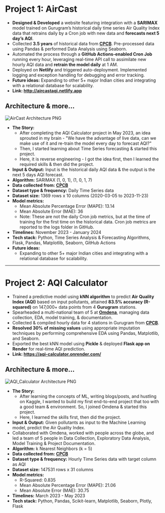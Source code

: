 # Project 1: AirCast

- **Designed & Developed** a website featuring integration with a **SARIMAX** model trained on Gurugram’s historical daily time series Air Quality Index data that retrains daily by a Cron job with new data and **forecasts next 5 day’s AQI**.
- Collected **3.5 years** of historical data from **[CPCB](https://airquality.cpcb.gov.in/ccr/#/caaqm-dashboard-all/caaqm-landing)**. Pre-processed data using Pandas & performed Data Analysis using Seaborn.
- Automated the process through a **GitHub Actions-enabled Cron Job** running every hour, leveraging real-time API call to assimilate new hourly AQI data and **retrain the model daily** at 1 AM.
- Deployed on **Netlify** and triggered auto-deployment. Implemented logging and exception handling for debugging and error tracking.
- **Future ideas:** Expanding to other 5+ major Indian cities and integrating with a relational database for scalability.
- **Link: http://aircastaqi.netlify.app**

## Architecture & more...
![AirCast Architecture PNG](https://github.com/Bomma-Pranay/Analysing-Air-Quality-Index-using-Machine-Learning/assets/62324691/0c4d7662-4d3b-4f51-bf7c-6bd94459bbfe)

- **The Story:**
  - After completing the AQI Calculator project in May 2023, an idea sprouted in my brain - "We have the advantage of live data, can we make use of it and re-train the model every day to forecast AQI?"
  - Then, I started learning about Time Series forecasting & started this project.
  - Here, it is reverse engineering - I got the idea first, then I learned the required skills & then did the project.
- **Input & Output:** Input is the historical daily AQI data & the output is the next 5 days AQI forecast.
- **Algorithm:** SARIMAX (1, 0, 1), (1, 0, 1, 7)
- **Data collected from:** **[CPCB](https://airquality.cpcb.gov.in/ccr/#/caaqm-dashboard-all/caaqm-landing)**
- **Dataset type & frequency:** Daily Time Series data
- **Dataset size:** 1369 rows x 10 columns (2020-03-05 to 2023-11-23)
- **Model metrics:**
  - Mean Absolute Percentage Error (MAPE): 13.14
  - Mean Absolute Error (MAE): 36
  - Note: These are not the daily Cron job metrics, but at the time of training for the first time on the historical data. Cron job metrics are reported to the logs folder in GitHub.
- **Timelines:** November 2023 - January 2024
- **Tech stack:** Python, Time Series Analysis & Forecasting Algorithms, Flask, Pandas, Matplotlib, Seaborn, GitHub Actions
- **Future ideas:**
  - Expanding to other 5+ major Indian cities and integrating with a relational database for scalability.

---

# Project 2: AQI Calculator
- Trained a predictive model using **kNN algorithm** to predict **Air Quality Index (AQI)** based on input pollutants, attained **83.5% accuracy (R-squared)** on 147,000+ data points from 4 **Gurugram** stations.
- Spearheaded a multi-national team of 5 at **[Omdena](https://www.omdena.com/projects/analyzing-air-quality-in-gurugram-using-machine-learning)**, managing data collection, EDA, model training, & documentation.
- Collected & compiled hourly data for 4 stations in Gurugram from **[CPCB](https://airquality.cpcb.gov.in/ccr/#/caaqm-dashboard-all/caaqm-landing)**.
- **Resolved 30% of missing values** using appropriate imputation techniques by performing comprehensive EDA using Pandas, Matplotlib, and Seaborn.
- Exported the best kNN model using **Pickle** & deployed **Flask app on Render** for real-time AQI prediction.
- **Link: https://aqi-calculator.onrender.com/**

## Architecture & more...
![AQI_Calculator Architecture PNG](https://github.com/Bomma-Pranay/Analysing-Air-Quality-Index-using-Machine-Learning/assets/62324691/ed32a56d-bcb5-4cac-8ccc-d740a84cf1cc)

- **The Story:**
  - After learning the concepts of ML, writing blogs/posts, and hustling on Kaggle, I wanted to build my first end-to-end project that too with a good team & environment. So, I joined Omdena & started this project.
  - Here, I learned the skills first, then did the project.
- **Input & Output:** Given pollutants as input to the Machine Learning model, predict the Air Quality Index.
- Collaborated with Omdena, worked with people across the globe, and led a team of 5 people in Data Collection, Exploratory Data Analysis, Model Training & Project Documentation.
- **Algorithm:** k Nearest Neighbors (k = 5)
- **Data collected from:** **[CPCB](https://airquality.cpcb.gov.in/ccr/#/caaqm-dashboard-all/caaqm-landing)**
- **Dataset type & frequency:** Hourly Time Series data with target column as AQI
- **Dataset size:** 147531 rows x 31 columns
- **Model metrics:**
  - R-Squared: 0.835
  - Mean Absolute Percentage Error (MAPE): 21.06
  - Mean Absolute Error (MAE): 30.75
- **Timelines:** March 2023 - May 2023
- **Tech stack:** Python, Pandas, Scikit-learn, Matplotlib, Seaborn, Plotly, Flask

